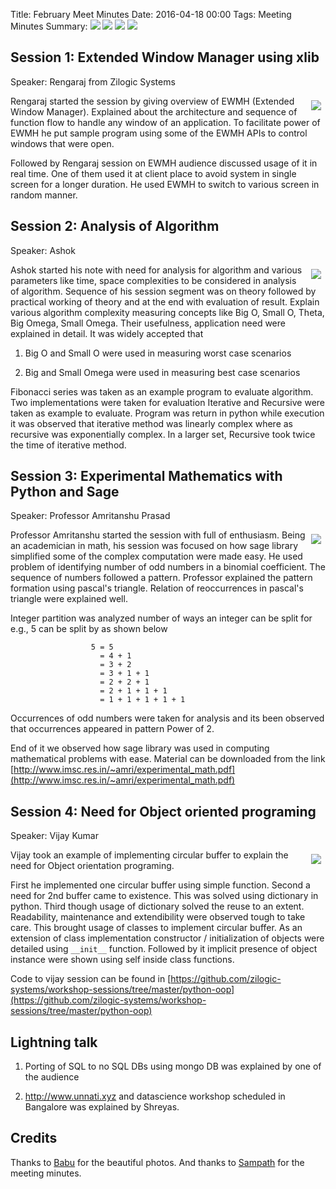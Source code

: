 Title: February Meet Minutes
Date: 2016-04-18 00:00
Tags: Meeting Minutes
Summary: <img src="http://photos1.meetupstatic.com/photos/event/9/8/c/7/global_447399111.jpeg"/> <img src="http://photos1.meetupstatic.com/photos/event/9/9/0/2/global_447399170.jpeg"/> <img src="http://photos2.meetupstatic.com/photos/event/9/9/4/6/global_447399238.jpeg"> <img src="http://photos2.meetupstatic.com/photos/event/9/9/5/1/global_447399249.jpeg"/>

## Session 1: Extended Window Manager using xlib

Speaker: Rengaraj from Zilogic Systems

<a
href="http://photos2.meetupstatic.com/photos/event/9/8/c/7/highres_447399111.jpeg"><img
style="float:right; margin:0.5em" src="http://photos4.meetupstatic.com/photos/event/9/8/c/7/event_447399111.jpeg"></img></a>

Rengaraj started the session by giving overview of EWMH (Extended
Window Manager).  Explained about the architecture and sequence of
function flow to handle any window of an application. To facilitate
power of EWMH he put sample program using some of the EWMH APIs to
control windows that were open.

Followed by Rengaraj session on EWMH audience discussed usage of it in
real time. One of them used it at client place to avoid system in
single screen for a longer duration. He used EWMH to switch to various
screen in random manner.

## Session 2: Analysis of Algorithm

Speaker: Ashok

<a
href="http://photos4.meetupstatic.com/photos/event/9/9/0/2/highres_447399170.jpeg"><img
style="float:right; margin:0.5em"
src="http://photos4.meetupstatic.com/photos/event/9/9/0/2/event_447399170.jpeg"></img></a>

Ashok started his note with need for analysis for algorithm and
various parameters like time, space complexities to be considered in
analysis of algorithm. Sequence of his session segment was on theory
followed by practical working of theory and at the end with evaluation
of result.  Explain various algorithm complexity measuring concepts
like Big O, Small O, Theta, Big Omega, Small Omega. Their usefulness,
application need were explained in detail. It was widely accepted that

  1. Big O and Small O were used in measuring worst case scenarios

  2. Big and Small Omega were used in measuring best case scenarios
    
Fibonacci series was taken as an example program to evaluate
algorithm. Two implementations were taken for evaluation Iterative and
Recursive were taken as example to evaluate.  Program was return in
python while execution it was observed that iterative method was
linearly complex where as recursive was exponentially complex. In a
larger set, Recursive took twice the time of iterative method.

## Session 3: Experimental Mathematics with Python and Sage

Speaker: Professor Amritanshu Prasad

<a
href="http://photos1.meetupstatic.com/photos/event/9/9/4/6/highres_447399238.jpeg"><img
style="float:right; margin:0.5em"
src="http://photos1.meetupstatic.com/photos/event/9/9/4/6/event_447399238.jpeg"></img></a>

Professor Amritanshu started the session with full of
enthusiasm. Being an academician in math, his session was focused on
how sage library simplified some of the complex computation were made
easy. He used problem of identifying number of odd numbers in a
binomial coefficient. The sequence of numbers followed a
pattern. Professor explained the pattern formation using pascal's
triangle. Relation of reoccurrences in pascal's triangle were
explained well.

Integer partition was analyzed number of ways an integer can be split
for e.g., 5 can be split by as shown below

                      5 = 5
                        = 4 + 1
                        = 3 + 2
                        = 3 + 1 + 1
                        = 2 + 2 + 1
                        = 2 + 1 + 1 + 1
                        = 1 + 1 + 1 + 1 + 1

Occurrences of odd numbers were taken for analysis and its been
observed that occurrences appeared in pattern Power of 2.

End of it we observed how sage library was used in computing
mathematical problems with ease. Material can be downloaded from the
link
[http://www.imsc.res.in/~amri/experimental_math.pdf](http://www.imsc.res.in/~amri/experimental_math.pdf)

## Session 4: Need for Object oriented programing

Speaker: Vijay Kumar

<a
href="http://photos1.meetupstatic.com/photos/event/9/9/5/1/highres_447399249.jpeg"><img
style="float:right; margin:0.5em"
src="http://photos1.meetupstatic.com/photos/event/9/9/5/1/event_447399249.jpeg"></img></a>

Vijay took an example of implementing circular buffer to explain the
need for Object orientation programing.

First he implemented one circular buffer using simple function.
Second a need for 2nd buffer came to existence. This was solved using
dictionary in python.  Third though usage of dictionary solved the
reuse to an extent. Readability, maintenance and extendibility were
observed tough to take care. This brought usage of classes to
implement circular buffer. As an extension of class implementation
constructor / initialization of objects were detailed using `__init__`
function. Followed by it implicit presence of object instance were
shown using self inside class functions.

Code to vijay session can be found in
[https://github.com/zilogic-systems/workshop-sessions/tree/master/python-oop](https://github.com/zilogic-systems/workshop-sessions/tree/master/python-oop)

## Lightning talk

  1. Porting of SQL to no SQL DBs using mongo DB was explained by
     one of the audience

  2. http://www.unnati.xyz and datascience workshop scheduled in
     Bangalore was explained by Shreyas.

## Credits

Thanks to [Babu](http://www.meetup.com/Chennaipy/members/177868122/)
for the beautiful photos. And thanks to
[Sampath](http://www.meetup.com/Chennaipy/members/188158663/) for the
meeting minutes.